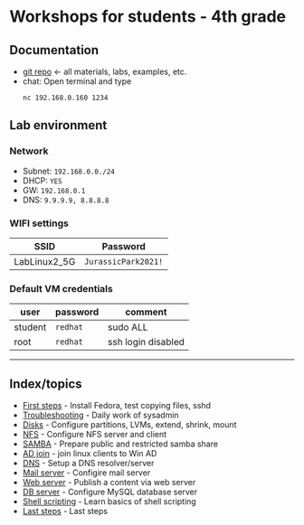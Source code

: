# Workshops for students - 4th grade

## Documentation
* [git repo](https://github.com/OndraLipo/students-workshops/tree/master/praxe-v-TE/praxe_4_rocnik) <- all materials, labs, examples, etc.
* chat: Open terminal and type
    ```
    nc 192.168.0.160 1234
    ```

## Lab environment
### Network
- Subnet: `192.168.0.0./24`
- DHCP: `YES`
- GW: `192.168.0.1`
- DNS: `9.9.9.9, 8.8.8.8`

### WIFI settings
| SSID | Password |
| --- | --- |
| LabLinux2_5G | `JurassicPark2021!` |

### Default VM credentials
| user | password | comment |
| --- | --- | --- |
| student | `redhat` | sudo ALL |
| root | `redhat` | ssh login disabled |

---

## Index/topics
* [First steps](first-steps.md) - Install Fedora, test copying files, sshd 
* [Troubleshooting](troubleshooting.md) - Daily work of sysadmin
* [Disks](disks.md) - Configure partitions, LVMs, extend, shrink, mount
* [NFS](nfs.md) - Configure NFS server and client
* [SAMBA](samba.md) - Prepare public and restricted samba share
* [AD join](ad-join.md) - join linux clients to Win AD
* [DNS](dns.md) - Setup a DNS resolver/server
* [Mail server](postfix.md) - Configire mail server
* [Web server](apache.md) - Publish a content via web server
* [DB server](mysql.md) - Configure MySQL database server
* [Shell scripting](shell-scripting.md) - Learn basics of shell scripting
* [Last steps](last-steps.md) - Last steps

